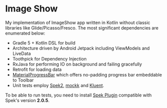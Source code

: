 # Image Show

My implementation of ImageShow app written in Kotlin without classic libraries like Glide/Picasso/Fresco.
The most significant dependencies are enumerated below:

- Gradle 5 + Kotlin DSL for build
- Architecture driven by Android Jetpack including ViewModels and LiveData
- Toothpick for Dependency Injection
- RxJava for performing IO on background and failing gracefully
- Retrofit for loading data
- [MaterialProgressBar](https://github.com/DreaminginCodeZH/MaterialProgressBar) which offers no-padding progress bar embeddable to Toolbar
- Unit tests employ [Spek2](https://spekframework.org), [mockk](https://mockk.io) and [Kluent](https://github.com/MarkusAmshove/Kluent). 

To be able to run tests, you need to install [Spek Plugin](https://plugins.jetbrains.com/plugin/10915-spek-framework/) compatible with Spek's version **2.0.5**.